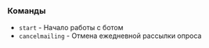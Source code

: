 ### Команды
- ``start`` - Начало работы с ботом
- ``cancelmailing`` - Отмена ежедневной рассылки опроса
